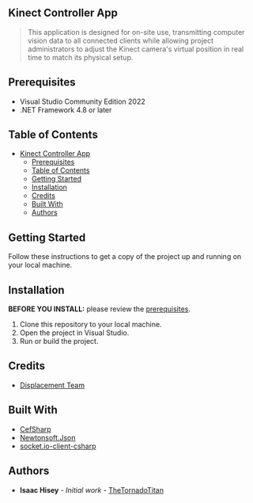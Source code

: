 ## Kinect Controller App

> This application is designed for on-site use, transmitting computer vision data to all connected clients while allowing project administrators to adjust the Kinect camera's virtual position in real time to match its physical setup.

## Prerequisites

- Visual Studio Community Edition 2022
- .NET Framework 4.8 or later

## Table of Contents

- [Kinect Controller App](#kinect-controller-app)
  - [Prerequisites](#prerequisites)
  - [Table of Contents](#table-of-contents)
  - [Getting Started](#getting-started)
  - [Installation](#installation)
  - [Credits](#credits)
  - [Built With](#built-with)
  - [Authors](#authors)

## Getting Started

Follow these instructions to get a copy of the project up and running on your local machine.

## Installation

**BEFORE YOU INSTALL:** please review the [prerequisites](#prerequisites).

1. Clone this repository to your local machine.
2. Open the project in Visual Studio.
3. Run or build the project.

## Credits

- [Displacement Team](https://formblu.com/displacement-prototyping)

## Built With

- [CefSharp](https://cefsharp.github.io)
- [Newtonsoft.Json](https://www.newtonsoft.com/json)
- [socket.io-client-csharp](https://github.com/doghappy/socket.io-client-csharp)

## Authors

- **Isaac Hisey** - _Initial work_ - [TheTornadoTitan](https://github.com/thetornadotitan)
